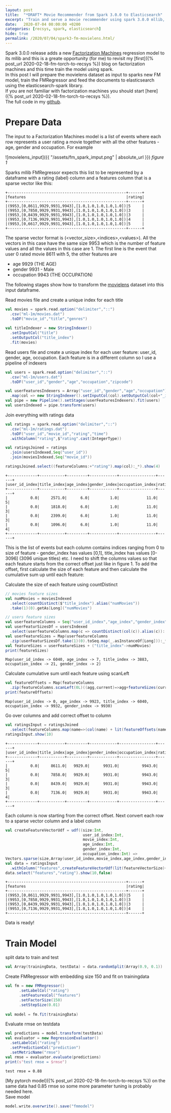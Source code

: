 ```yaml
---
layout: post
title:  "*DRAFT* Movie Recommender from Spark 3.0.0 to Elasticsearch"
excerpt: "Train and serve a movie recommender using spark 3.0.0 mllib, factorization machines and elasticsearch "
date:   2020-07-04 00:00:00 +0200
categories: [recsys, spark, elasticsearch]
hide: true
permalink: /2020/07/04/spark3-fm-movielens.html/
---
```


Spark 3.0.0 release adds a new [Factorization Machines](https://issues.apache.org/jira/browse/SPARK-29224) regression model to its mllib and this is a greate opportunity (for me) to revisit my [first]({% post_url 2020-02-18-fm-torch-to-recsys %}) blog on factorization machines and this time train the model using spark.  
In this post I will prepare the movielens dataset as input to sparks new FM model, train the FMRegressor and feed the documents to elasticsearch using the elasticsearch-spark library.  
If you are not familiar with factorization machines you should start [here]({% post_url 2020-02-18-fm-torch-to-recsys %}).  
The full code in my [github](https://github.com/yonigottesman/spark_fm).

Prepare Data
====
The input to a Factorization Machines model is a list of events where each row represents a user rating a movie together with all the other features - age, gender and occupation. For example

![movielens_input]({{ "/assets/fm_spark_imput.png" | absolute_url }})
*figure 1*

Sparks mllib FMRegressor expects this list to be represented by a dataframe with a rating (label) column and a features column that is a sparse vector like this:

```
+----------------------------------------------------+------+
|features                                            |rating|
+----------------------------------------------------+------+
|(9953,[0,8611,9929,9931,9943],[1.0,1.0,1.0,1.0,1.0])|5     |
|(9953,[0,7858,9929,9931,9943],[1.0,1.0,1.0,1.0,1.0])|3     |
|(9953,[0,8439,9929,9931,9943],[1.0,1.0,1.0,1.0,1.0])|3     |
|(9953,[0,7136,9929,9931,9943],[1.0,1.0,1.0,1.0,1.0])|4     |
|(9953,[0,6617,9929,9931,9943],[1.0,1.0,1.0,1.0,1.0])|5     |
+----------------------------------------------------+------+
```

The sparse vector format is (\<vector_size\>,\<indices\>,\<values\>). All the vectors in this case have the same size 9953 which is the number of feature values and all the values in this case are 1. The first line is the event that user 0 rated movie 8611 with 5, the other features are 
* age 9929 (THE AGE)
* gender 9931 - Male 
* occupation 9943 (THE OCCUPATION)  

The following stages show how to transform the [movielens](http://files.grouplens.org/datasets/movielens/ml-1m.zip) dataset into this input dataframe.

Read movies file and create a unique index for each title

```scala
val movies = spark.read.option("delimiter","::")
  .csv("ml-1m/movies.dat")
  .toDF("movie_id","title","genres")
    
val titleIndexer = new StringIndexer()
  .setInputCol("title")
  .setOutputCol("title_index")
  .fit(movies)
```

Read users file and create a unique index for each user feature: user_id, gender, age, occupation. Each feature is in a different column so I use a pipeline of indexers

```scala
val users = spark.read.option("delimiter","::")
  .csv("ml-1m/users.dat")
  .toDF("user_id","gender","age","occupation","zipcode")

val userFeaturesIndexers = Array("user_id","gender","age","occupation")
  .map(col => new StringIndexer().setInputCol(col).setOutputCol(col+"_index"))
val pipe = new Pipeline().setStages(userFeaturesIndexers).fit(users)
val usersIndexed = pipe.transform(users)
```

Join everything with ratings data

```scala
val ratings = spark.read.option("delimiter","::")
  .csv("ml-1m/ratings.dat")
  .toDF("user_id","movie_id","rating","time")
  .withColumn("rating",$"rating".cast(IntegerType))

val ratingsJoined = ratings
  .join(usersIndexed,Seq("user_id"))
  .join(moviesIndexed,Seq("movie_id"))

ratingsJoined.select((featureColumns:+"rating").map(col):_*).show(4)
```
```
+-------------+-----------+---------+------------+----------------+------+
|user_id_index|title_index|age_index|gender_index|occupation_index|rating|
+-------------+-----------+---------+------------+----------------+------+
|          0.0|     2571.0|      6.0|         1.0|            11.0|     5|
|          0.0|     1818.0|      6.0|         1.0|            11.0|     3|
|          0.0|     2399.0|      6.0|         1.0|            11.0|     3|
|          0.0|     1096.0|      6.0|         1.0|            11.0|     4|
+-------------+-----------+---------+------------+----------------+------+
```
This is the list of events but each column contains indices ranging from 0 to size of feature - gender_index has values [0,1], title_index has values [0-3096] (3096 unique titles) etc. I need to shift the columns values so that each feature starts from the correct offset just like in figure 1. To add the offset, first calculate the size of each feature and then calculate the cumulative sum up until each feature:

Calculate the size of each feature using countDistinct

```scala
// movies feature sizes
val numMovies = moviesIndexed
  .select(countDistinct($"title_index").alias("numMovies"))
  .take(1)(0).getAs[Long]("numMovies")

// users feature sizes
val userfeatureColumns = Seq("user_id_index","age_index","gender_index","occupation_index")
val userFeaturSizesDf = usersIndexed
  .select(userfeatureColumns.map(c => countDistinct(col(c)).alias(c)): _*)
val userFeatureSizes = Map(userfeatureColumns
  .zip(userFeaturSizesDf.take(1)(0).toSeq.map(_.asInstanceOf[Long])):_*)
val featureSizes = userFeatureSizes + ("title_index"->numMovies)
print(featureSizes)
```
```
Map(user_id_index -> 6040, age_index -> 7, title_index -> 3883, occupation_index -> 21, gender_index -> 2)
```
Calculate cumulative sum until each feature using scanLeft

```scala 
val featureOffsets = Map(featureColumns
  .zip(featureColumns.scanLeft(0L)((agg,current)=>agg+featureSizes(current)).dropRight(1)):_*)
print(featureOffsets)
```
```
Map(user_id_index -> 0, age_index -> 9923, title_index -> 6040, occupation_index -> 9932, gender_index -> 9930)
```
Go over columns and add correct offset to column
```scala
val ratingsInput = ratingsJoined
  .select(featureColumns.map(name=>(col(name) + lit(featureOffsets(name))).alias(name)):+$"rating":_*)
ratingsInput.show(10)
```
```
+-------------+-----------+---------+------------+----------------+------+
|user_id_index|title_index|age_index|gender_index|occupation_index|rating|
+-------------+-----------+---------+------------+----------------+------+
|          0.0|     8611.0|   9929.0|      9931.0|          9943.0|     5|
|          0.0|     7858.0|   9929.0|      9931.0|          9943.0|     3|
|          0.0|     8439.0|   9929.0|      9931.0|          9943.0|     3|
|          0.0|     7136.0|   9929.0|      9931.0|          9943.0|     4|
+-------------+-----------+---------+------------+----------------+------+
```
Each column is now starting from the correct offset. Next convert each row to a sparse vector column and a label column
```scala
val createFeatureVectorUdf = udf((size:Int,
                                  user_id_index:Int,
                                  movie_index:Int,
                                  age_index:Int,
                                  gender_index:Int,
                                  occupation_index:Int) =>
Vectors.sparse(size,Array(user_id_index,movie_index,age_index,gender_index,occupation_index),Array.fill(5)(1)))
val data = ratingsInput
  .withColumn("features",createFeatureVectorUdf(lit(featureVectorSize)+:featureColumns.map(col):_*))
data.select("features","rating").show(10,false)
```
```
+----------------------------------------------------+------+
|features                                            |rating|
+----------------------------------------------------+------+
|(9953,[0,8611,9929,9931,9943],[1.0,1.0,1.0,1.0,1.0])|5     |
|(9953,[0,7858,9929,9931,9943],[1.0,1.0,1.0,1.0,1.0])|3     |
|(9953,[0,8439,9929,9931,9943],[1.0,1.0,1.0,1.0,1.0])|3     |
|(9953,[0,7136,9929,9931,9943],[1.0,1.0,1.0,1.0,1.0])|4     |
+----------------------------------------------------+------+
```
Data is ready!

Train Model
====
split data to train and test
```scala
val Array(trainingData, testData) = data.randomSplit(Array(0.9, 0.1))
```
Create FMRegressor with embedding size 150 and fit on trainingdata
```scala
val fm = new FMRegressor()
      .setLabelCol("rating")
      .setFeaturesCol("features")
      .setFactorSize(150)
      .setStepSize(0.01)
      
val model = fm.fit(trainingData)
```
Evaluate rmse on testdata
```scala
val predictions = model.transform(testData)   
val evaluator = new RegressionEvaluator()
  .setLabelCol("rating")
  .setPredictionCol("prediction")
  .setMetricName("rmse")
val rmse = evaluator.evaluate(predictions)
print(s"test rmse = $rmse")
```
```
test rmse = 0.88
```
[My pytorch model]({% post_url 2020-02-18-fm-torch-to-recsys %}) on the same data had 0.85 rmse so some more parameter tuning is probably needed here.  
Save model
```scala
model.write.overwrite().save("fmmodel")
```

